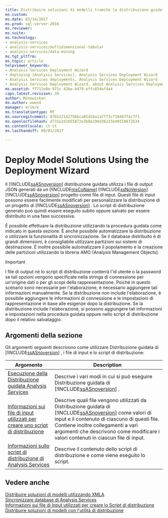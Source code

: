 ```yaml
---
title: Distribuire soluzioni di modelli tramite la distribuzione guidata | Documenti Microsoft
ms.custom: 
ms.date: 03/14/2017
ms.prod: sql-server-2016
ms.reviewer: 
ms.suite: 
ms.technology:
- analysis-services
- analysis-services/multidimensional-tabular
- analysis-services/data-mining
ms.tgt_pltfrm: 
ms.topic: article
helpviewer_keywords:
- Analysis Services Deployment Wizard
- deploying [Analysis Services], Analysis Services Deployment Wizard
- Analysis Services deployments, Analysis Services Deployment Wizard
- Analysis Services Deployment Wizard, about Analysis Services Deployment Wizard
ms.assetid: ff711e8e-971c-43ba-b479-effc034af4a4
caps.latest.revision: 39
author: Minewiskan
ms.author: owend
manager: erikre
ms.translationtype: MT
ms.sourcegitcommit: 876522142756bca05416a1afff3cf10467f4c7f1
ms.openlocfilehash: d731e2d1655872e3b8a196d36225b401586f2b34
ms.contentlocale: it-it
ms.lasthandoff: 09/01/2017

---
```

# <a name="deploy-model-solutions-using-the-deployment-wizard"></a>Deploy Model Solutions Using the Deployment Wizard
  Il [!INCLUDE[ssASnoversion](../../includes/ssasnoversion-md.md)] distribuzione guidata utilizza i file di output JSON generati da un [!INCLUDE[msCoName](../../includes/msconame-md.md)] [!INCLUDE[ssNoVersion](../../includes/ssnoversion-md.md)] [!INCLUDE[ssASnoversion](../../includes/ssasnoversion-md.md)] progetto come file di input. Questi file di input possono essere facilmente modificati per personalizzare la distribuzione di un progetto di [!INCLUDE[ssASnoversion](../../includes/ssasnoversion-md.md)] . Lo script di distribuzione generato può quindi essere eseguito subito oppure salvato per essere distribuito in una fase successiva.  
  
 È possibile effettuare la distribuzione utilizzando la procedura guidata come indicato in questa sezione. È anche possibile automatizzare la distribuzione o utilizzare la funzionalità di sincronizzazione. Se il database distribuito è di grandi dimensioni, è consigliabile utilizzare partizioni sui sistemi di destinazione. È inoltre possibile automatizzare il popolamento e la creazione delle partizioni utilizzando la libreria AMO (Analysis Management Objects).  
  
> [!IMPORTANT]  
>  I file di output né lo script di distribuzione conterrà l'id utente o la password se tali opzioni vengono specificate nella stringa di connessione per un'origine dati o per gli scopi della rappresentazione. Poiché in questo scenario sono necessarie per l'elaborazione, è necessario aggiungere tali informazioni manualmente. Se la distribuzione non include l'elaborazione, è possibile aggiungere le informazioni di connessione e le impostazioni di rappresentazione in base alle esigenze dopo la distribuzione. Se la distribuzione include l'elaborazione, si possono aggiungere tali informazioni e impostazioni nella procedura guidata oppure nello script di distribuzione dopo il relativo salvataggio.  
  
## <a name="in-this-section"></a>Argomenti della sezione  
 Gli argomenti seguenti descrivono come utilizzare Distribuzione guidata di [!INCLUDE[ssASnoversion](../../includes/ssasnoversion-md.md)] , i file di input e lo script di distribuzione:  
  
|Argomento|Description|  
|-----------|-----------------|  
|[Esecuzione della Distribuzione guidata Analysis Services](../../analysis-services/multidimensional-models/running-the-analysis-services-deployment-wizard.md)|Descrive i vari modi in cui si può eseguire Distribuzione guidata di [!INCLUDE[ssASnoversion](../../includes/ssasnoversion-md.md)] .|  
|[Informazioni sui file di input utilizzati per creare uno script di distribuzione](../../analysis-services/multidimensional-models/deployment-script-files-input-used-to-create-deployment-script.md)|Descrive quali file vengono utilizzati da Distribuzione guidata di [!INCLUDE[ssASnoversion](../../includes/ssasnoversion-md.md)] come valori di input e il contenuto di ciascuno di questi file. Contiene inoltre collegamenti a vari argomenti che descrivono come modificare i valori contenuti in ciascun file di input.|  
|[Informazioni sullo script di distribuzione di Analysis Services](../../analysis-services/multidimensional-models/understanding-the-analysis-services-deployment-script.md)|Descrive il contenuto dello script di distribuzione e come viene eseguito lo script.|  
  
## <a name="see-also"></a>Vedere anche  
 [Distribuire soluzioni di modelli utilizzando XMLA](../../analysis-services/multidimensional-models/deploy-model-solutions-using-xmla.md)   
 [Sincronizzare database di Analysis Services](../../analysis-services/multidimensional-models/synchronize-analysis-services-databases.md)   
 [Informazioni sui file di Input utilizzati per creare lo Script di distribuzione](../../analysis-services/multidimensional-models/deployment-script-files-input-used-to-create-deployment-script.md)   
 [Distribuire soluzioni di modelli con l'utilità di distribuzione](../../analysis-services/multidimensional-models/deploy-model-solutions-with-the-deployment-utility.md)  
  
  

